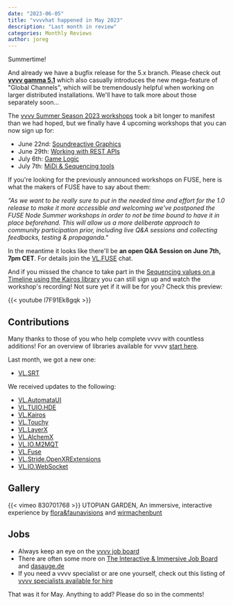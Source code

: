 ```yaml
---
date: "2023-06-05"
title: "vvvvhat happened in May 2023"
description: "Last month in review"
categories: Monthly Reviews
author: joreg
---
```


Summertime!

And already we have a bugfix release for the 5.x branch. Please check out **[vvvv gamma 5.1](https://thegraybook.vvvv.org/changelog/5.x.html)** which also casually introduces the new mega-feature of "Global Channels", which will be tremendously helpful when working on larger distributed installations. We'll have to talk more about those separately soon... 

The [vvvv Summer Season 2023 workshops](https://thenodeinstitute.org/vvvv-intermediates-summer-2023/) took a bit longer to manifest than we had hoped, but we finally have 4 upcoming workshops that you can now sign up for:

* June 22nd: [Soundreactive Graphics](https://thenodeinstitute.org/courses/ss23-vvvv-08-soundreactive-graphics/)
* June 29th: [Working with REST APIs](https://thenodeinstitute.org/courses/ss23-vvvv-13-working-with-rest-apis/)
* July 6th: [Game Logic](https://thenodeinstitute.org/courses/ss23-vvvv-game-logic/)
* July 7th: [MiDi & Sequencing tools](https://thenodeinstitute.org/courses/ss23-vvvv-15-midi-sequencing-tools/)

If you're looking for the previously announced workshops on FUSE, here is what the makers of FUSE have to say about them: 

*"As we want to be really sure to put in the needed time and effort for the 1.0 release to make it more accessible and welcoming we've postponed the FUSE Node Summer workshops in order to not be time bound to have it in place beforehand. This will allow us a more deliberate approach to community participation prior, including live Q&A sessions and collecting feedbacks, testing & propaganda."*

In the meantime it looks like there'll be **an open Q&A Session on June 7th, 7pm CET**. For details join the [VL.FUSE](https://matrix.to/#/#VL.Fuse:matrix.org) chat.

And if you missed the chance to take part in the [Sequencing values on a Timeline using the Kairos library](https://thenodeinstitute.org/courses/ss23-vvvv-sequencing-values-on-a-timeline-using-the-kairos-library/) you can still sign up and watch the workshop's recording! Not sure yet if it will be for you? Check this preview:

{{< youtube l7F91Ek8gqk >}}

## Contributions
Many thanks to those of you who help complete vvvv with countless additions! For an overview of libraries available for vvvv [start here](https://thegraybook.vvvv.org/reference/libraries/overview.html).

Last month, we got a new one:
- [VL.SRT](https://www.nuget.org/packages/VL.SRT)

We received updates to the following:
- [VL.AutomataUI](https://www.nuget.org/packages/VL.AutomataUI)
- [VL.TUIO.HDE](https://www.nuget.org/packages/VL.TUIO.HDE)
- [VL.Kairos](https://www.nuget.org/packages/VL.Kairos)
- [VL.Touchy](https://www.nuget.org/packages/VL.Touchy)
- [VL.LayerX](https://www.nuget.org/packages/VL.LayerX)
- [VL.AlchemX](https://www.nuget.org/packages/VL.AlchemX)
- [VL.IO.M2MQT](https://www.nuget.org/packages/VL.IO.M2MQT)
- [VL.Fuse](https://www.nuget.org/packages/VL.Fuse)
- [VL.Stride.OpenXRExtensions](https://www.nuget.org/packages/VL.Stride.OpenXRExtensions)
- [VL.IO.WebSocket](https://www.nuget.org/packages/VL.IO.WebSocket)

## Gallery
{{< vimeo 830701768 >}}
UTOPIAN GARDEN, An immersive, interactive experience by [flora&faunavisions](https://www.florafaunavisions.de/) and [wirmachenbunt](https://wirmachenbunt.de/work/utopian-garden)

## Jobs
- Always keep an eye on the [vvvv job board](https://discourse.vvvv.org/c/jobs)
- There are often some more on [The Interactive & Immersive Job Board](https://jobs.interactiveimmersive.io/?s=vvvv&post_type=job_listing&orderby=date) and [dasauge.de](https://dasauge.de/sta/Vvvv/)
- If you need a vvvv specialist or are one yourself, check out this listing of [vvvv specialists available for hire](https://vvvv.org/documentation/vvvv-specialists-available-for-hire)

That was it for May. Anything to add? Please do so in the comments!